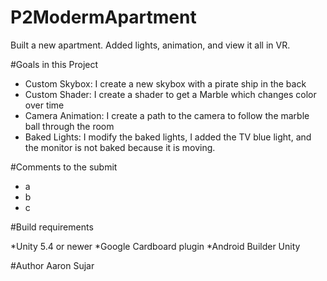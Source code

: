 # P2ModermApartment
Built a new apartment. Added lights, animation, and view it all in VR.


#Goals in this Project
* Custom Skybox: I create a new skybox with a pirate ship in the back
* Custom Shader: I create a shader to get a Marble which changes color over time 
* Camera Animation: I create a path to the camera to follow the marble ball through the room
* Baked Lights: I modify the baked lights, I added the TV blue light, and the monitor is not baked because it is moving.

#Comments to the submit

* a
* b
* c


#Build requirements

*Unity 5.4 or newer
*Google Cardboard plugin
*Android Builder Unity 


#Author
Aaron Sujar